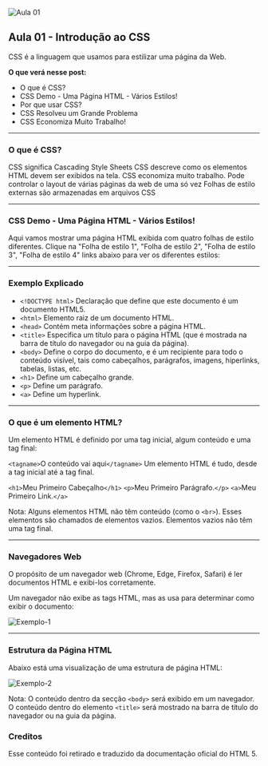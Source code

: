 ![Aula 01](/aula-01/aula-01-cover.png)

## Aula 01 - Introdução ao CSS
CSS é a linguagem que usamos para estilizar uma página da Web.

**O que verá nesse post:**
- O que é CSS?
- CSS Demo - Uma Página HTML - Vários Estilos!
- Por que usar CSS?
- CSS Resolveu um Grande Problema
- CSS Economiza Muito Trabalho!
___

### O que é CSS?
CSS significa Cascading Style Sheets
CSS descreve como os elementos HTML devem ser exibidos na tela.
CSS economiza muito trabalho. Pode controlar o layout de várias páginas da web de uma só vez
Folhas de estilo externas são armazenadas em arquivos CSS
___

### CSS Demo - Uma Página HTML - Vários Estilos!
Aqui vamos mostrar uma página HTML exibida com quatro folhas de estilo diferentes. Clique na "Folha de estilo 1", "Folha de estilo 2", "Folha de estilo 3", "Folha de estilo 4" links abaixo para ver os diferentes estilos:
___

### Exemplo Explicado
- ``<!DOCTYPE html>``
Declaração que define que este documento é um documento HTML5.
- ``<html>``
Elemento raiz de um documento HTML.
- ``<head>``
 Contém meta informações sobre a página HTML.
- ``<title>``
Especifica um título para o página HTML (que é mostrada na barra de título do navegador ou na guia da página).
- ``<body>``
Define o corpo do documento, e é um recipiente para todo o conteúdo visível, tais como cabeçalhos, parágrafos, imagens, hiperlinks, tabelas, listas, etc.
- ``<h1>``
Define um cabeçalho grande.
- ``<p>``
Define um parágrafo.
- ``<a>``
Define um hyperlink.

___

### O que é um elemento HTML?
Um elemento HTML é definido por uma tag inicial, algum conteúdo e uma tag final:

``<tagname>``O conteúdo vai aqui``</tagname>``
Um elemento HTML é tudo, desde a tag inicial até a tag final.

``<h1>``Meu Primeiro Cabeçalho``</h1>``
``<p>``Meu Primeiro Parágrafo.``</p>``
``<a>``Meu Primeiro Link.``</a>``

Nota: Alguns elementos HTML não têm conteúdo (como o ``<br>``). Esses elementos são chamados de elementos vazios. Elementos vazios não têm uma tag final.

___

### Navegadores Web
O propósito de um navegador web (Chrome, Edge, Firefox, Safari) é ler documentos HTML e exibi-los corretamente.

Um navegador não exibe as tags HTML, mas as usa para determinar como exibir o documento:

![Exemplo-1](/aula-01/img/exemplo-1.png)

___

### Estrutura da Página HTML
Abaixo está uma visualização de uma estrutura de página HTML:

![Exemplo-2](/aula-01/img/exemplo-2.png)

Nota: O conteúdo dentro da secção ``<body>`` será exibido em um navegador. O conteúdo dentro do elemento ``<title>`` será mostrado na barra de título do navegador ou na guia da página.

### Creditos

Esse conteúdo foi retirado e traduzido da documentação oficial do HTML 5.